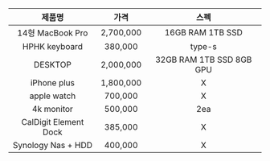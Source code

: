 |      제품명      |    가격   |           스펙           |
|:----------------:|:---------:|:------------------------:|
| 14형 MacBook Pro | 2,700,000 |     16GB RAM 1TB SSD     |
|   HPHK keyboard  |  380,000  |          type-s          |
|      DESKTOP     | 2,000,000 | 32GB RAM 1TB SSD 8GB GPU |
|    iPhone plus   | 1,800,000 |             X            |
|    apple watch   |  700,000  |             X            |
|    4k monitor    |  500,000  |            2ea           |
|  CalDigit Element Dock  | 385,000 | X |
| Synology Nas + HDD | 400,000 | X |